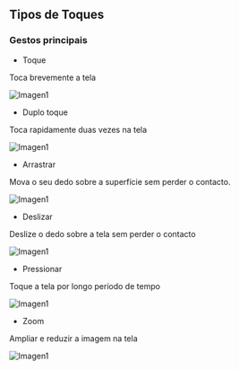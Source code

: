 ## Tipos de Toques

### Gestos principais


* Toque

Toca brevemente a tela 

![Imagen1](http://static.energysistem.com/images/manuals/39530/535569b2b5b35.jpg)


* Duplo toque

Toca rapidamente duas vezes na tela

![Imagen1](http://static.energysistem.com/images/manuals/39530/535569bdd9805.jpg)


* Arrastrar

Mova o seu dedo sobre a superfície sem perder o contacto.

![Imagen1](http://static.energysistem.com/images/manuals/39530/535569cfdb51d.jpg)


* Deslizar

Deslize o dedo sobre a tela sem perder o contacto

![Imagen1](http://static.energysistem.com/images/manuals/39530/53556aaed15c2.jpg)


* Pressionar

Toque a tela por longo período de tempo

![Imagen1](http://static.energysistem.com/images/manuals/39530/53556aedbd1e1.jpg)


* Zoom

Ampliar e reduzir a imagem na tela

![Imagen1](http://static.energysistem.com/images/manuals/39530/53556afc48900.jpg)
